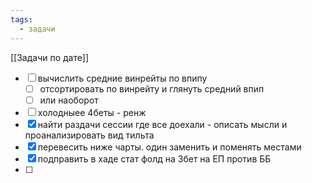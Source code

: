 ```yaml
---
tags:
  - задачи
---
```

[[Задачи по дате]]
- [ ] вычислить средние винрейты по впипу
	- [ ] отсортировать по винрейту и глянуть средний впип
	- [ ] или наоборот
- [ ] холодныее 4беты - ренж
- [x] найти раздачи сессии где все доехали - описать мысли и проанализировать вид тильта
- [x] перевесить ниже чарты. один заменить и поменять местами
- [x] подправить в хаде стат фолд на 3бет на ЕП против ББ
- [ ] 